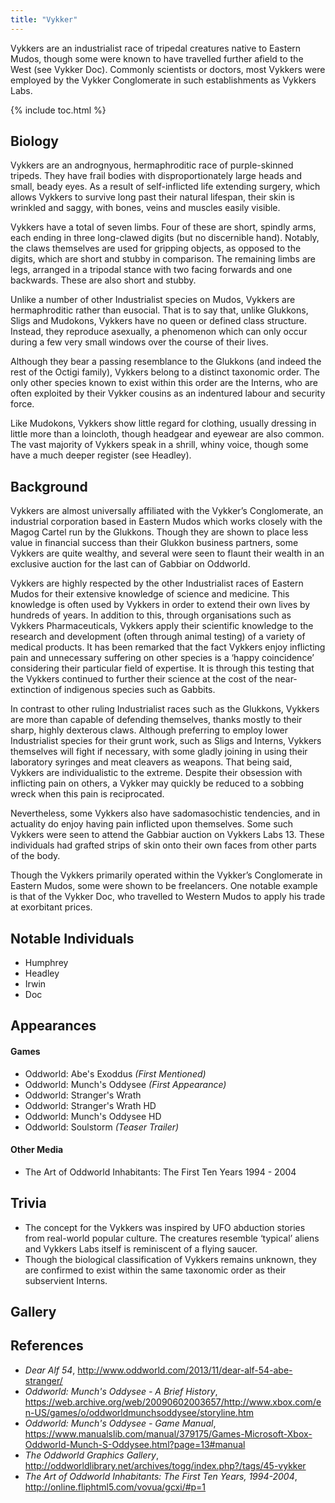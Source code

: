 ```yaml
---
title: "Vykker"
---
```


Vykkers are an industrialist race of tripedal creatures native to Eastern Mudos, though some were known to have travelled further afield to the West (see Vykker Doc). Commonly scientists or doctors, most Vykkers were employed by the Vykker Conglomerate in such establishments as Vykkers Labs. 

{% include toc.html %}

## Biology ##

Vykkers are an andrognyous, hermaphroditic race of purple-skinned tripeds. They have frail bodies with disproportionately large heads and small, beady eyes. As a result of self-inflicted life extending surgery, which allows Vykkers to survive long past their natural lifespan, their skin is wrinkled and saggy, with bones, veins and muscles easily visible.

Vykkers have a total of seven limbs. Four of these are short, spindly arms, each ending in three long-clawed digits (but no discernible hand). Notably, the claws themselves are used for gripping objects, as opposed to the digits, which are short and stubby in comparison. The remaining limbs are legs, arranged in a tripodal stance with two facing forwards and one backwards. These are also short and stubby.

Unlike a number of other Industrialist species on Mudos, Vykkers are hermaphroditic rather than eusocial. That is to say that, unlike Glukkons, Sligs and Mudokons, Vykkers have no queen or defined class structure. Instead, they reproduce asexually, a phenomenon which can only occur during a few very small windows over the course of their lives.

Although they bear a passing resemblance to the Glukkons (and indeed the rest of the Octigi family), Vykkers belong to a distinct taxonomic order. The only other species known to exist within this order are the Interns, who are often exploited by their Vykker cousins as an indentured labour and security force.

Like Mudokons, Vykkers show little regard for clothing, usually dressing in little more than a loincloth, though headgear and eyewear are also common. The vast majority of Vykkers speak in a shrill, whiny voice, though some have a much deeper register (see Headley).


## Background ##

Vykkers are almost universally affiliated with the Vykker’s Conglomerate, an industrial corporation based in Eastern Mudos which works closely with the Magog Cartel run by the Glukkons. Though they are shown to place less value in financial success than their Glukkon business partners, some Vykkers are quite wealthy, and several were seen to flaunt their wealth in an exclusive auction for the last can of Gabbiar on Oddworld.

Vykkers are highly respected by the other Industrialist races of Eastern Mudos for their extensive knowledge of science and medicine. This knowledge is often used by Vykkers in order to extend their own lives by hundreds of years. In addition to this, through organisations such as Vykkers Pharmaceuticals, Vykkers apply their scientific knowledge to the research and development (often through animal testing) of a variety of medical products. It has been remarked that the fact Vykkers enjoy inflicting pain and unnecessary suffering on other species is a ‘happy coincidence’ considering their particular field of expertise. It is through this testing that the Vykkers continued to further their science at the cost of the near-extinction of indigenous species such as Gabbits.

In contrast to other ruling Industrialist races such as the Glukkons, Vykkers are more than capable of defending themselves, thanks mostly to their sharp, highly dexterous claws. Although preferring to employ lower Industrialist species for their grunt work, such as Sligs and Interns, Vykkers themselves will fight if necessary, with some gladly joining in using their laboratory syringes and meat cleavers as weapons. That being said, Vykkers are individualistic to the extreme. Despite their obsession with inflicting pain on others, a Vykker may quickly be reduced to a sobbing wreck when this pain is reciprocated.

Nevertheless, some Vykkers also have sadomasochistic tendencies, and in actuality do enjoy having pain inflicted upon themselves. Some such Vykkers were seen to attend the Gabbiar auction on Vykkers Labs 13. These individuals had grafted strips of skin onto their own faces from other parts of the body.

Though the Vykkers primarily operated within the Vykker’s Conglomerate in Eastern Mudos, some were shown to be freelancers. One notable example is that of the Vykker Doc, who travelled to Western Mudos to apply his trade at exorbitant prices.

## Notable Individuals ##

* Humphrey
* Headley
* Irwin
* Doc

## Appearances ##

#### Games ####

* Oddworld: Abe's Exoddus *(First Mentioned)*
* Oddworld: Munch's Oddysee *(First Appearance)*
* Oddworld: Stranger's Wrath
* Oddworld: Stranger's Wrath HD
* Oddworld: Munch's Oddysee HD
* Oddworld: Soulstorm *(Teaser Trailer)*

#### Other Media ####

* The Art of Oddworld Inhabitants: The First Ten Years 1994 - 2004

## Trivia ##

* The concept for the Vykkers was inspired by UFO abduction stories from real-world popular culture. The creatures resemble ‘typical’ aliens and Vykkers Labs itself is reminiscent of a flying saucer.
* Though the biological classification of Vykkers remains unknown, they are confirmed to exist within the same taxonomic order as their subservient Interns.

## Gallery ##

## References ##

- *Dear Alf 54*, http://www.oddworld.com/2013/11/dear-alf-54-abe-stranger/
- *Oddworld: Munch's Oddysee - A Brief History*, https://web.archive.org/web/20090602003657/http://www.xbox.com/en-US/games/o/oddworldmunchsoddysee/storyline.htm
- *Oddworld: Munch's Oddysee - Game Manual*, https://www.manualslib.com/manual/379175/Games-Microsoft-Xbox-Oddworld-Munch-S-Oddysee.html?page=13#manual
- *The Oddworld Graphics Gallery*, http://oddworldlibrary.net/archives/togg/index.php?/tags/45-vykker 
- *The Art of Oddworld Inhabitants: The First Ten Years, 1994-2004*, http://online.fliphtml5.com/vovua/gcxi/#p=1
